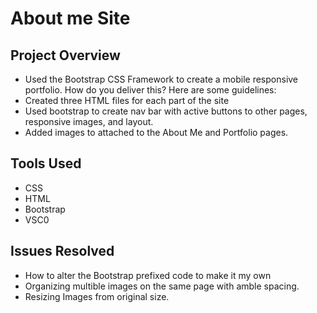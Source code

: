 # About me Site

## Project Overview
 
- Used the Bootstrap CSS Framework to create a mobile responsive portfolio. How do you deliver this? Here are some guidelines:
- Created three HTML files for each part of the site
- Used bootstrap to create nav bar with active buttons to other pages, responsive images, and layout.
- Added images to attached to the About Me and Portfolio pages.

## Tools Used

- CSS
- HTML
- Bootstrap
- VSC0

## Issues Resolved

- How to alter the Bootstrap prefixed code to make it my own
- Organizing multible images on the same page with amble spacing.
- Resizing Images from original size.
